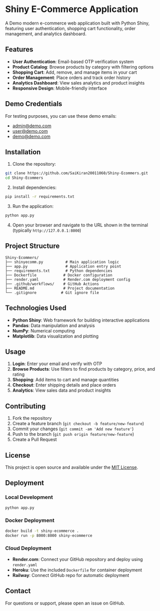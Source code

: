# Shiny E-Commerce Application

A Demo modern e-commerce web application built with Python Shiny, featuring user authentication, shopping cart functionality, order management, and analytics dashboard.

## Features

- **User Authentication**: Email-based OTP verification system
- **Product Catalog**: Browse products by category with filtering options
- **Shopping Cart**: Add, remove, and manage items in your cart
- **Order Management**: Place orders and track order history
- **Analytics Dashboard**: View sales analytics and product insights
- **Responsive Design**: Mobile-friendly interface

## Demo Credentials

For testing purposes, you can use these demo emails:
- admin@demo.com
- user@demo.com  
- demo@demo.com

## Installation

1. Clone the repository:
```bash
git clone https://github.com/SaiKiran20011060/Shiny-Ecommers.git
cd Shiny-Ecommers
```

2. Install dependencies:
```bash
pip install -r requirements.txt
```

3. Run the application:
```bash
python app.py
```

4. Open your browser and navigate to the URL shown in the terminal (typically `http://127.0.0.1:8000`)

## Project Structure

```
Shiny-Ecommers/
├── shinyecomm.py          # Main application logic
├── app.py                 # Application entry point
├── requirements.txt       # Python dependencies
├── Dockerfile            # Docker configuration
├── render.yaml           # Render.com deployment config
├── .github/workflows/    # GitHub Actions
├── README.md             # Project documentation
└── .gitignore           # Git ignore file
```

## Technologies Used

- **Python Shiny**: Web framework for building interactive applications
- **Pandas**: Data manipulation and analysis
- **NumPy**: Numerical computing
- **Matplotlib**: Data visualization and plotting

## Usage

1. **Login**: Enter your email and verify with OTP
2. **Browse Products**: Use filters to find products by category, price, and rating
3. **Shopping**: Add items to cart and manage quantities
4. **Checkout**: Enter shipping details and place orders
5. **Analytics**: View sales data and product insights

## Contributing

1. Fork the repository
2. Create a feature branch (`git checkout -b feature/new-feature`)
3. Commit your changes (`git commit -am 'Add new feature'`)
4. Push to the branch (`git push origin feature/new-feature`)
5. Create a Pull Request

## License

This project is open source and available under the [MIT License](LICENSE).

## Deployment

### Local Development
```bash
python app.py
```

### Docker Deployment
```bash
docker build -t shiny-ecommerce .
docker run -p 8000:8000 shiny-ecommerce
```

### Cloud Deployment
- **Render.com**: Connect your GitHub repository and deploy using `render.yaml`
- **Heroku**: Use the included `Dockerfile` for container deployment
- **Railway**: Connect GitHub repo for automatic deployment

## Contact

For questions or support, please open an issue on GitHub.
